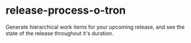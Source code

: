 # release-process-o-tron
Generate hierarchical work items for your upcoming release, and see the state of the release throughout it's duration.
